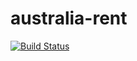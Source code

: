 # australia-rent

[![Build Status](https://travis-ci.org/thomashan/australia-rent.svg?branch=master)](https://travis-ci.org/thomashan/australia-rent)